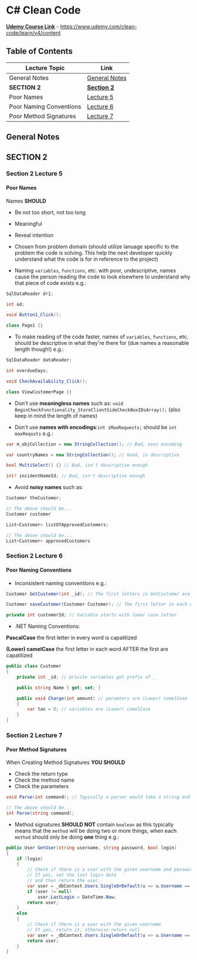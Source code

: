 # C# Clean Code

[**Udemy Course Link**](https://www.udemy.com/clean-code/learn/v4/content) - https://www.udemy.com/clean-code/learn/v4/content

## Table of Contents

Lecture Topic | Link
--- | ---
General Notes | [General Notes](#general-notes)
**SECTION 2** | [**Section 2**](#section-2)
Poor Names | [Lecture 5](#section-2-lecture-5)
Poor Naming Conventions | [Lecture 6](#section-2-lecture-6)
Poor Method Signatures | [Lecture 7](#section-2-lecture-7)

## General Notes

<!-- ################################################################################################################ -->
<!--                                                     SECTION 2                                                    -->
<!-- ################################################################################################################ -->

## SECTION 2

### Section 2 Lecture 5

#### Poor Names

Names **SHOULD**

- Be not too short, not too long
- Meaningful
- Reveal intention
- Chosen from problem domain (should utilize lanuage specific to the problem the code is solving. This help the next developer quickly understand what the code is for in reference to the project)

- Naming `variables`, `functions`, etc. with poor, undescriptive, names cause the person reading the code to look elsewhere to understand why that piece of code exists e.g.:

```csharp
SqlDataReader dr1;

int od;

void Button1_Click();

class Page1 {}
```

- To make reading of the code faster, names of  `variables`, `functions`, etc. should be descriptive in what they're there for (due names a reasonable length though!) e.g.:

```csharp
SqlDataReader dataReader;

int overdueDays;

void CheckAvailability_Click();

class ViewCustomerPage {}
```

- Don't use **meaningless names** such as: `void BeginCheckFunctionality_StoreClientSideCheckBoxIDsArray();` (also keep in mind the length of names)

- Don't use **names with encodings**:`int iMaxRequests;` should be `int maxRequsts` e.g.:

```csharp
var m_objCollection = new StringCollection(); // Bad, uses encoding

var countryNames = new StringCollection(); // Good, is descriptive

bool MultiSelect() {} // Bad, isn't descriptive enough

int? incidentNameId; // Bad, isn't descriptive enough
```

- Avoid **noisy names** such as:

```csharp
Customer theCustomer;

// The above should be...
Customer customer

List<Customer> listOfApprovedCustomers;

// The above should be...
List<Customer> approvedCustomers
```

### Section 2 Lecture 6

#### Poor Naming Conventions

- Inconsistent naming conventions e.g.:

```csharp
Customer GetCustomer(int _id); // The first letters in GetCustomer are capatilized - (Upper) CamelCase or PascalCase. The parameter gets a prefix of _

Customer saveCustomer(Customer Customer); // The first letter in each word AFTER the first are capatilized - (Lower) camelCase, The parameter gets the first letter capatilized

private int customerId; // Variable starts with lower case letter
```

- .NET Naming Conventions:

**PascalCase** the first letter in every word is capatilized

**(Lower) camelCase** the first letter in each word AFTER the first are capatilized

```csharp
public class Customer
{
    private int _id; // privite variables get prefix of _

    public string Name { get; set; }

    public void Charge(int amount) // paramters are (Lower) camelCase
    {
        var tax = 0; // variables are (Lower) camelCase
    }
}
```

### Section 2 Lecture 7

#### Poor Method Signatures

When Creating Method Signatures **YOU SHOULD**

- Check the return type
- Check the method name
- Check the parameters

```csharp
void Parse(int command); // Typically a parser would take a string and return a value

// The above should be...
int Parse(string command);
```

- Method signatures **SHOULD NOT** contain `boolean` as this typically means that the `method` will be doing two or more things, when each `method` should only be doing **one** thing e.g.:

```csharp
public User GetUser(string username, string password, bool login)
{
    if (login)
    {
        // Check if there is a user with the given username and password in db
        // If yes, set the last login date 
        // and then return the user. 
        var user = _dbContext.Users.SingleOrDefault(u => u.Username == username && u.Password == password);
        if (user != null)
            user.LastLogin = DateTime.Now;
        return user;
    }
    else
    {
        // Check if there is a user with the given username
        // If yes, return it, otherwise return null
        var user = _dbContext.Users.SingleOrDefault(u => u.Username == username);
        return user;
    }
}
```
